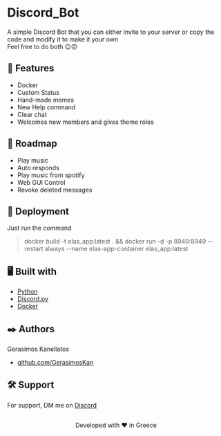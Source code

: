 # Discord_Bot

A simple Discord Bot that you can either invite to your server or copy the code and modify it to make it your own \
Feel free to do both  :wink::upside_down_face:
## :monocle_face: Features 

- Docker
- Custom Status
- Hand-made memes
- New Help command
- Clear chat
- Welcomes new members and gives theme roles

## :bookmark_tabs: Roadmap
- Play music
- Auto responds
- Play music from spotify
- Web GUI Control
- Revoke deleted messages


## :rocket: Deployment

Just run the command 
> docker build -t elas_app:latest . && docker run -d -p 8949:8949 --restart always --name elas-app-container elas_app:latest


## :desktop_computer: Built with

- [Python](https://www.python.org/)
- [Discord.py](https://discordpy.readthedocs.io/)
- [Docker](https://www.docker.com/)


## :black_nib: Authors

Gerasimos Kanellatos
- [github.com/GerasimosKan](https://github.com/GerasimosKan)
## :hammer_and_wrench: Support

For support, DM me on [Discord](https://discord.com/channels/@me/917786010161655818)


## 
<p align="center">
  Developed with ❤️ in Greece
</p>

